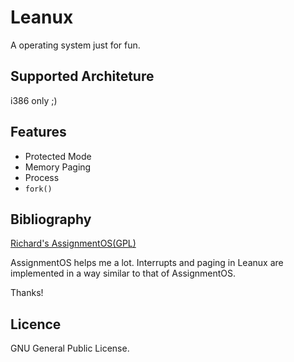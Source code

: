Leanux
======
A operating system just for fun.

Supported Architeture
---------------------
i386 only ;)

Features
--------
* Protected Mode
* Memory Paging
* Process
* `fork()`

Bibliography
------------
[Richard's AssignmentOS(GPL)](https://github.com/richardtsai/homework)

AssignmentOS helps me a lot.
Interrupts and paging in Leanux are implemented in a way similar to that of AssignmentOS.

Thanks!

Licence
-------
GNU General Public License.

